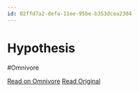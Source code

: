 ```yaml
---
id: 02ffd7a2-defa-11ee-95be-b353dcea2304
---
```


# Hypothesis
#Omnivore

[Read on Omnivore](https://omnivore.app/me/hypothesis-18e2929c3c1)
[Read Original](https://hypothes.is/a/HnxxAt71Ee61zf--Xw-CDQ)

